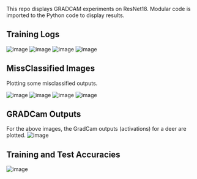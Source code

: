 This repo displays GRADCAM experiments on ResNet18. Modular code is imported to the Python code to display results.

## Training Logs

![image](https://github.com/iris-kurapaty/GradCam_Exp/assets/52544352/5bdb2d2c-16dd-43f9-aa60-aa99302279c2)
![image](https://github.com/iris-kurapaty/GradCam_Exp/assets/52544352/a24b3142-a963-4b9c-9d9f-e2675ab36522)
![image](https://github.com/iris-kurapaty/GradCam_Exp/assets/52544352/60c6ba8b-e112-411b-bd79-8b7ff77730b6)
![image](https://github.com/iris-kurapaty/GradCam_Exp/assets/52544352/bddd597a-c02a-4f45-8e13-f23fc2edc752)

## MissClassified Images
Plotting some misclassified outputs. 

![image](https://github.com/iris-kurapaty/GradCam_Exp/assets/52544352/9b95770b-9b8a-4d47-87a1-22fd2ae3c7c9)
![image](https://github.com/iris-kurapaty/GradCam_Exp/assets/52544352/5386de85-cc99-4dfa-bf8f-ddfd0c5c244e)
![image](https://github.com/iris-kurapaty/GradCam_Exp/assets/52544352/7d7529e0-dffe-435e-8c53-425cb196de1e)
![image](https://github.com/iris-kurapaty/GradCam_Exp/assets/52544352/a1b35dc6-92ea-4940-8a3c-eb20d680e3a4)


## GRADCam Outputs
For the above images, the GradCam outputs (activations) for a deer are plotted.
![image](https://github.com/iris-kurapaty/GradCam_Exp/assets/52544352/92e688f6-a54d-4807-b734-c657a0a82859)

## Training and Test Accuracies
![image](https://github.com/iris-kurapaty/GradCam_Exp/assets/52544352/7ad1bf2d-30f2-46a7-810e-374200fada4a)



